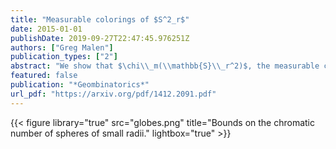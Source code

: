 ```yaml
---
title: "Measurable colorings of $S^2_r$"
date: 2015-01-01
publishDate: 2019-09-27T22:47:45.976251Z
authors: ["Greg Malen"]
publication_types: ["2"]
abstract: "We show that $\chi\\_m(\\mathbb{S}\\_r^2)$, the measurable chromatic number of the sphere of radius $r$, is at least 5 for almost all spheres with $r > \\frac{1}{\\sqrt{3}}$."
featured: false
publication: "*Geombinatorics*"
url_pdf: "https://arxiv.org/pdf/1412.2091.pdf"
---
```


{{< figure library="true" src="globes.png" title="Bounds on the chromatic number of spheres of small radii." lightbox="true" >}}
